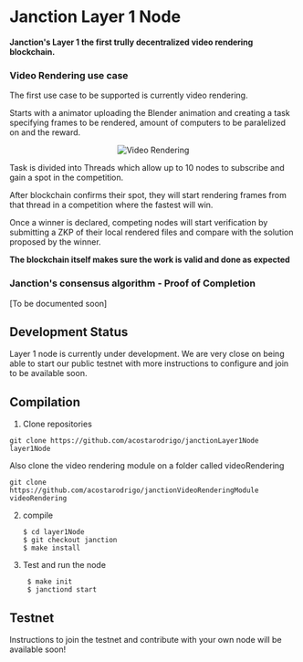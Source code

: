 # Janction Layer 1 Node

**Janction's Layer 1 the first trully decentralized video rendering blockchain.**

### Video Rendering use case

The first use case to be supported is currently video rendering.

Starts with a animator uploading the Blender animation and creating a task specifying frames to be rendered, amount of computers to be paralelized on and the reward.


<p align="center">
  <img src="https://janction-layer1.s3.us-east-2.amazonaws.com/Layer+1.drawio.png" alt="Video Rendering"/>
</p>

Task is divided into Threads which allow up to 10 nodes to subscribe and gain a spot in the competition.

After blockchain confirms their spot, they will start rendering frames from that thread in a competition where the fastest will win.

Once a winner is declared, competing nodes will start verification by submitting a ZKP of their local rendered files and compare with the solution proposed by the winner.

**The blockchain itself makes sure the work is valid and done as expected**

### Janction's consensus algorithm -  Proof of Completion 

[To be documented soon]


## Development Status

Layer 1 node is currently under development. We are very close on being able to start our public testnet with more instructions to configure and join to be available soon.


## Compilation

1) Clone repositories

```
git clone https://github.com/acostarodrigo/janctionLayer1Node layer1Node
```

Also clone the video rendering module on a folder called videoRendering

```
git clone https://github.com/acostarodrigo/janctionVideoRenderingModule videoRendering
```

2) compile
   ```
   $ cd layer1Node
   $ git checkout janction
   $ make install
   ```

3) Test and run the node
   
   ```
    $ make init
    $ janctiond start
   ```

## Testnet

Instructions to join the testnet and contribute with your own node will be available soon!